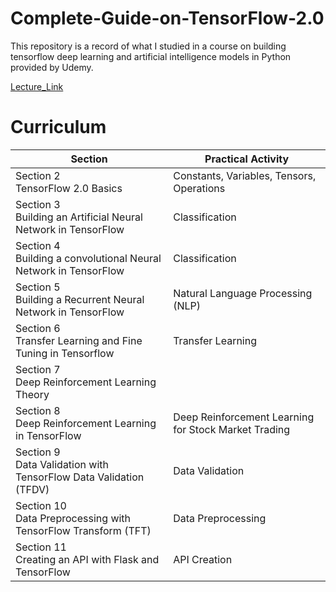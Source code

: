 # Complete-Guide-on-TensorFlow-2.0

This repository is a record of what I studied in a course on building tensorflow deep learning and artificial intelligence models in Python provided by Udemy.

[Lecture_Link]

# Curriculum

| Section | Practical Activity |
| --- | --- |
| Section 2<br>TensorFlow 2.0 Basics | Constants, Variables, Tensors, Operations |
| Section 3<br>Building an Artificial Neural Network in TensorFlow | Classification |
| Section 4<br>Building a convolutional Neural Network in TensorFlow | Classification |
| Section 5<br>Building a Recurrent Neural Network in TensorFlow | Natural Language Processing (NLP) |
| Section 6<br>Transfer Learning and Fine Tuning in Tensorflow | Transfer Learning |
| Section 7<br>Deep Reinforcement Learning Theory |  |
| Section 8<br>Deep Reinforcement Learning in TensorFlow | Deep Reinforcement Learning for Stock Market Trading |
| Section 9<br>Data Validation with TensorFlow Data Validation (TFDV) | Data Validation |
| Section 10<br>Data Preprocessing with TensorFlow Transform (TFT) | Data Preprocessing |
| Section 11<br>Creating an API with Flask and TensorFlow | API Creation |

[Lecture_Link]: https://www.udemy.com/course/tensorflow-2
